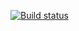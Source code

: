 
[![Build status](https://ci.appveyor.com/api/projects/status/0imlb40hbp8ywied/branch/master?svg=true)](https://ci.appveyor.com/project/skitalz/ci/branch/master)
